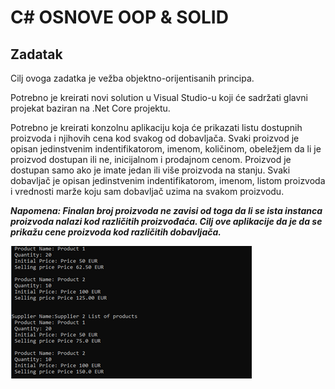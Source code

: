 # C# OSNOVE  OOP & SOLID

## Zadatak

Cilj ovoga zadatka je vežba objektno-orijentisanih principa.

Potrebno je kreirati novi solution u Visual Studio-u koji će sadržati glavni projekat baziran na .Net Core projektu.

Potrebno je kreirati konzolnu aplikaciju koja će prikazati listu dostupnih proizvoda i njihovih cena kod svakog od dobavljača. Svaki proizvod je opisan jedinstvenim indentifikatorom, imenom, količinom, obeležjem da li je proizvod dostupan ili ne, inicijalnom i prodajnom cenom. Proizvod je dostupan samo ako je imate jedan ili više proizvoda na stanju. Svaki dobavljač je opisan jedinstvenim indentifikatorom, imenom, listom proizvoda i vrednosti marže koju sam dobavljač uzima na svakom proizvodu.

_**Napomena: Finalan broj proizvoda ne zavisi od toga da li se ista instanca proizvoda nalazi kod različitih proizvođaća. Cilj ove aplikacije da je da se prikažu cene proizvoda kod različitih dobavljača.**_

![Slika izlaza](Picture1.png)